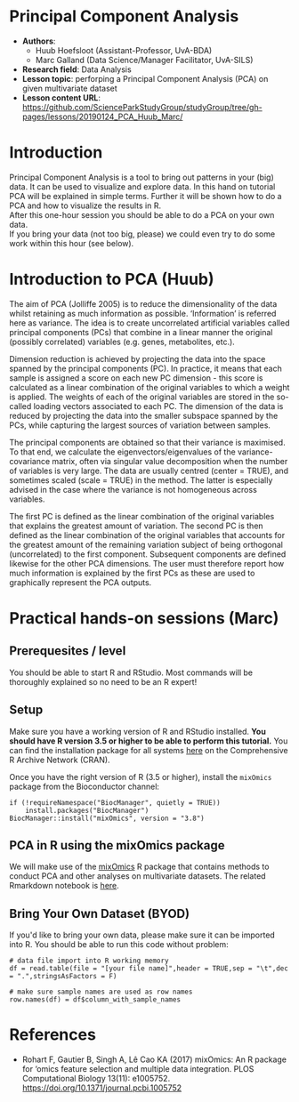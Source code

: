 # Principal Component Analysis
 - **Authors**: 
   - Huub Hoefsloot (Assistant-Professor, UvA-BDA)
   - Marc Galland (Data Science/Manager Facilitator, UvA-SILS)
 - **Research field**: Data Analysis
 - **Lesson topic**: perforping a Principal Component Analysis (PCA) on given multivariate dataset
 - **Lesson content URL**: https://github.com/ScienceParkStudyGroup/studyGroup/tree/gh-pages/lessons/20190124_PCA_Huub_Marc/

# Introduction
Principal Component Analysis is a tool to bring out patterns in your (big) data. It can be used to visualize and explore data. In this hand on tutorial PCA will be explained in simple terms. Further it will be shown how to do a PCA and how to visualize the results in R.  
After this one-hour session you should be able to do a PCA on your own data.   
If you bring your data (not too big, please) we could even try to do some work within this hour (see below).

# Introduction to PCA (Huub)
The aim of PCA (Jolliffe 2005) is to reduce the dimensionality of the data whilst retaining as much information as possible. ‘Information’ is referred here as variance. The idea is to create uncorrelated artificial variables called principal components (PCs) that combine in a linear manner the original (possibly correlated) variables (e.g. genes, metabolites, etc.).

Dimension reduction is achieved by projecting the data into the space spanned by the principal components (PC). In practice, it means that each sample is assigned a score on each new PC dimension - this score is calculated as a linear combination of the original variables to which a weight is applied. The weights of each of the original variables are stored in the so-called loading vectors associated to each PC. The dimension of the data is reduced by projecting the data into the smaller subspace spanned by the PCs, while capturing the largest sources of variation between samples.

The principal components are obtained so that their variance is maximised. To that end, we calculate the eigenvectors/eigenvalues of the variance-covariance matrix, often via singular value decomposition when the number of variables is very large. The data are usually centred (center = TRUE), and sometimes scaled (scale = TRUE) in the method. The latter is especially advised in the case where the variance is not homogeneous across variables.

The first PC is defined as the linear combination of the original variables that explains the greatest amount of variation. The second PC is then defined as the linear combination of the original variables that accounts for the greatest amount of the remaining variation subject of being orthogonal (uncorrelated) to the first component. Subsequent components are defined likewise for the other PCA dimensions. The user must therefore report how much information is explained by the first PCs as these are used to graphically represent the PCA outputs.

# Practical hands-on sessions (Marc)

## Prerequesites / level
You should be able to start R and RStudio. Most commands will be thoroughly explained so no need to be an R expert!

## Setup 
Make sure you have a working version of R and RStudio installed.
__You should have R version 3.5 or higher to be able to perform this tutorial.__ You can find the installation package for all systems [here](https://cran.r-project.org/) on the Comprehensive R Archive Network (CRAN).  
 
Once you have the right version of R (3.5 or higher), install the `mixOmics` package from the Bioconductor channel:
```
if (!requireNamespace("BiocManager", quietly = TRUE))
    install.packages("BiocManager")
BiocManager::install("mixOmics", version = "3.8")
``` 

## PCA in R using the mixOmics package
We will make use of the [mixOmics](https://bioconductor.org/packages/release/bioc/html/mixOmics.html) R package that contains methods to conduct PCA and other analyses on multivariate datasets.
The related Rmarkdown notebook is [here](https://github.com/ScienceParkStudyGroup/studyGroup/blob/gh-pages/lessons/20190124_PCA_Huub_Marc/PCA.Rmd).

## Bring Your Own Dataset (BYOD)
If you'd like to bring your own data, please make sure it can be imported into R. 
You should be able to run this code without problem:

```
# data file import into R working memory
df = read.table(file = "[your file name]",header = TRUE,sep = "\t",dec = ".",stringsAsFactors = F)

# make sure sample names are used as row names
row.names(df) = df$column_with_sample_names
```

# References
- Rohart F, Gautier B, Singh A, Lê Cao KA (2017) mixOmics: An R package for ‘omics feature selection and multiple data integration. PLOS Computational Biology 13(11): e1005752. https://doi.org/10.1371/journal.pcbi.1005752
